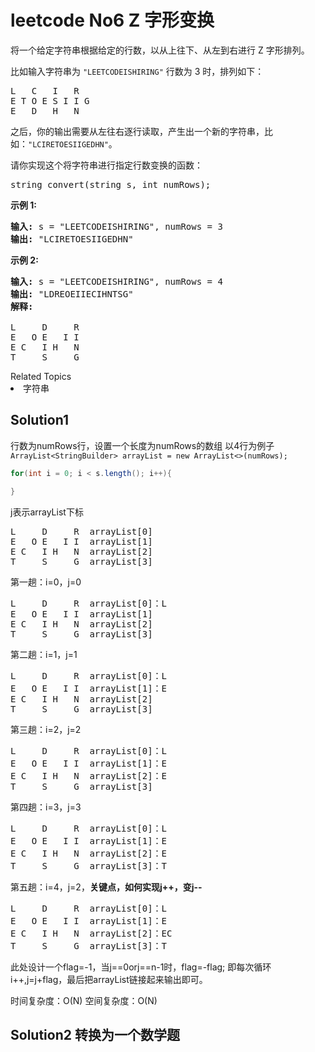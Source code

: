 # leetcode No6 Z 字形变换
<p>将一个给定字符串根据给定的行数，以从上往下、从左到右进行&nbsp;Z 字形排列。</p>

<p>比如输入字符串为 <code>&quot;LEETCODEISHIRING&quot;</code>&nbsp;行数为 3 时，排列如下：</p>

<pre>L   C   I   R
E T O E S I I G
E   D   H   N
</pre>

<p>之后，你的输出需要从左往右逐行读取，产生出一个新的字符串，比如：<code>&quot;LCIRETOESIIGEDHN&quot;</code>。</p>

<p>请你实现这个将字符串进行指定行数变换的函数：</p>

<pre>string convert(string s, int numRows);</pre>

<p><strong>示例&nbsp;1:</strong></p>

<pre><strong>输入:</strong> s = &quot;LEETCODEISHIRING&quot;, numRows = 3
<strong>输出:</strong> &quot;LCIRETOESIIGEDHN&quot;
</pre>

<p><strong>示例&nbsp;2:</strong></p>

<pre><strong>输入:</strong> s = &quot;LEETCODEISHIRING&quot;, numRows =&nbsp;4
<strong>输出:</strong>&nbsp;&quot;LDREOEIIECIHNTSG&quot;
<strong>解释:</strong>

L     D     R
E   O E   I I
E C   I H   N
T     S     G</pre>
<div><div>Related Topics</div><div><li>字符串</li></div></div>


## Solution1
行数为numRows行，设置一个长度为numRows的数组
以4行为例子`ArrayList<StringBuilder> arrayList = new ArrayList<>(numRows);`
```java
for(int i = 0; i < s.length(); i++){

}
```
j表示arrayList下标
<pre>
L     D     R  arrayList[0]
E   O E   I I  arrayList[1]
E C   I H   N  arrayList[2]
T     S     G  arrayList[3]
</pre>

第一趟：i=0，j=0
<pre>
L     D     R  arrayList[0]：L
E   O E   I I  arrayList[1]
E C   I H   N  arrayList[2]
T     S     G  arrayList[3]
</pre>

第二趟：i=1，j=1
<pre>
L     D     R  arrayList[0]：L
E   O E   I I  arrayList[1]：E
E C   I H   N  arrayList[2]
T     S     G  arrayList[3]
</pre>

第三趟：i=2，j=2
<pre>
L     D     R  arrayList[0]：L
E   O E   I I  arrayList[1]：E
E C   I H   N  arrayList[2]：E
T     S     G  arrayList[3]
</pre>

第四趟：i=3，j=3
<pre>
L     D     R  arrayList[0]：L
E   O E   I I  arrayList[1]：E
E C   I H   N  arrayList[2]：E
T     S     G  arrayList[3]：T
</pre>

第五趟：i=4，j=2，**关键点，如何实现j++，变j--**
<pre>
L     D     R  arrayList[0]：L
E   O E   I I  arrayList[1]：E
E C   I H   N  arrayList[2]：EC
T     S     G  arrayList[3]：T
</pre>
此处设计一个flag=-1，当j==0orj==n-1时，flag=-flag;
即每次循环
i++,j=j+flag，最后把arrayList链接起来输出即可。

时间复杂度：O(N)
空间复杂度：O(N)


## Solution2 转换为一个数学题

